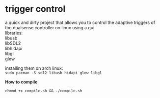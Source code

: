 # trigger control  
a quick and dirty project that allows you to control the adaptive triggers of the dualsense controller on linux using a gui  
libraries:  
libusb  
libSDL2  
libhidapi  
libgl  
glew  

installing them on arch linux:  
`sudo pacman -S sdl2 libusb hidapi glew libgl`  

**How to compile**  

`chmod +x compile.sh && ./compile.sh`
